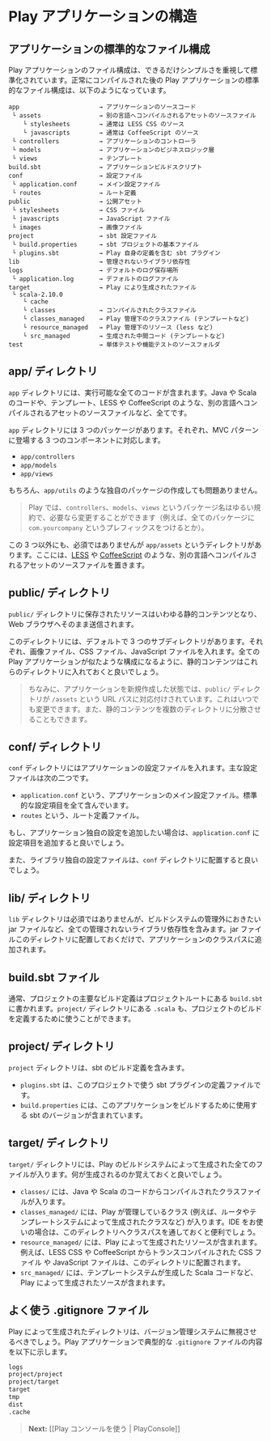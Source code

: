 <!-- translated -->
<!--
# Anatomy of a Play application
-->
# Play アプリケーションの構造

<!--
## The standard application layout
-->
## アプリケーションの標準的なファイル構成

<!--
The layout of a Play application is standardized to keep things as simple as possible. After a first successful compile, a standard Play application looks like this:
-->
Play アプリケーションのファイル構成は、できるだけシンプルさを重視して標準化されています。正常にコンパイルされた後の Play アプリケーションの標準的なファイル構成は、以下のようになっています。

<!-- ```
app                      → Application sources
 └ assets                → Compiled asset sources
    └ stylesheets        → Typically LESS CSS sources
    └ javascripts        → Typically CoffeeScript sources
 └ controllers           → Application controllers
 └ models                → Application business layer
 └ views                 → Templates
build.sbt                → Application build script
conf                     → Configurations files and other non-compiled resources (on classpath)
 └ application.conf      → Main configuration file
 └ routes                → Routes definition
public                   → Public assets
 └ stylesheets           → CSS files
 └ javascripts           → Javascript files
 └ images                → Image files
project                  → sbt configuration files
 └ build.properties      → Marker for sbt project
 └ plugins.sbt           → sbt plugins including the declaration for Play itself
lib                      → Unmanaged libraries dependencies
logs                     → Standard logs folder
 └ application.log       → Default log file
target                   → Generated stuff
 └ scala-2.10.0            
    └ cache              
    └ classes            → Compiled class files
    └ classes_managed    → Managed class files (templates, ...)
    └ resource_managed   → Managed resources (less, ...)
    └ src_managed        → Generated sources (templates, ...)
test                     → source folder for unit or functional tests
``` -->
```
app                      → アプリケーションのソースコード
 └ assets                → 別の言語へコンパイルされるアセットのソースファイル
    └ stylesheets        → 通常は LESS CSS のソース
    └ javascripts        → 通常は CoffeeScript のソース
 └ controllers           → アプリケーションのコントローラ
 └ models                → アプリケーションのビジネスロジック層
 └ views                 → テンプレート
build.sbt                → アプリケーションビルドスクリプト
conf                     → 設定ファイル
 └ application.conf      → メイン設定ファイル
 └ routes                → ルート定義
public                   → 公開アセット
 └ stylesheets           → CSS ファイル
 └ javascripts           → JavaScript ファイル
 └ images                → 画像ファイル
project                  → sbt 設定ファイル
 └ build.properties      → sbt プロジェクトの基本ファイル
 └ plugins.sbt           → Play 自身の定義を含む sbt プラグイン
lib                      → 管理されないライブラリ依存性
logs                     → デフォルトのログ保存場所
 └ application.log       → デフォルトのログファイル
target                   → Play により生成されたファイル
 └ scala-2.10.0              
    └ cache              
    └ classes            → コンパイルされたクラスファイル
    └ classes_managed    → Play 管理下のクラスファイル (テンプレートなど)
    └ resource_managed   → Play 管理下のリソース (less など)
    └ src_managed        → 生成された中間コード (テンプレートなど)
test                     → 単体テストや機能テストのソースフォルダ
```

<!--
## The app/ directory
-->
## app/ ディレクトリ

<!--
The `app` directory contains all executable artifacts: Java and Scala source code, templates and compiled assets’ sources.
-->
`app` ディレクトリには、実行可能な全てのコードが含まれます。Java や Scala のコードや、テンプレート、LESS や CoffeeScript のような、別の言語へコンパイルされるアセットのソースファイルなど、全てです。

<!--
There are three standard packages in the `app` directory, one for each component of the MVC architectural pattern: 
-->
`app` ディレクトリには 3 つのパッケージがあります。それぞれ、MVC パターンに登場する 3 つのコンポーネントに対応します。

- `app/controllers`
- `app/models`
- `app/views`

<!--
You can of course add your own packages, for example an `app/utils` package.
-->
もちろん、`app/utils` のような独自のパッケージの作成しても問題ありません。

<!--
> Note that in Play, the controllers, models and views package name conventions are now just that and can be changed if needed (such as prefixing everything with `com.yourcompany`).
-->
> Play では、`controllers`、`models`、`views` というパッケージ名はゆるい規約で、必要なら変更することができます（例えば、全てのパッケージに `com.yourcompany` というプレフィックスをつけるとか）。

<!--
There is also an optional directory called `app/assets` for compiled assets such as [LESS sources](http://lesscss.org/) and [CoffeeScript sources](http://jashkenas.github.com/coffee-script/).
-->
この 3 つ以外にも、必須ではありませんが `app/assets` というディレクトリがあります。ここには、[LESS](http://lesscss.org/) や [CoffeeScript](http://jashkenas.github.com/coffee-script/) のような、別の言語へコンパイルされるアセットのソースファイルを置きます。

<!--
## The public/ directory
-->
## public/ ディレクトリ

<!--
Resources stored in the `public` directory are static assets that are served directly by the Web server.
-->
`public/` ディレクトリに保存されたリソースはいわゆる静的コンテンツとなり、Web ブラウザへそのまま送信されます。

<!--
This directory is split into three standard sub-directories for images, CSS stylesheets and JavaScript files. You should organize your static assets like this to keep all Play applications consistent.
-->
このディレクトリには、デフォルトで 3 つのサブディレクトリがあります。それぞれ、画像ファイル、CSS ファイル、JavaScript ファイルを入れます。全ての Play アプリケーションが似たような構成になるように、静的コンテンツはこれらのディレクトリに入れておくと良いでしょう。

<!--
> In a newly-created application, the `/public` directory is mapped to the `/assets` URL path, but you can easily change that, or even use several directories for your static assets.
-->
> ちなみに、アプリケーションを新規作成した状態では、`public/` ディレクトリが `/assets` という URL パスに対応付けされています。これはいつでも変更できます。また、静的コンテンツを複数のディレクトリに分散させることもできます。

<!--
## The conf/ directory
-->
## conf/ ディレクトリ

<!--
The `conf` directory contains the application’s configuration files. There are two main configuration files:
-->
`conf` ディレクトリにはアプリケーションの設定ファイルを入れます。主な設定ファイルは次の二つです。

<!--
- `application.conf`, the main configuration file for the application, which contains standard configuration parameters
- `routes`, the routes definition file.
-->
- `application.conf` という、アプリケーションのメイン設定ファイル。標準的な設定項目を全て含んでいます。
- `routes` という、ルート定義ファイル。

<!--
If you need to add configuration options that are specific to your application, it’s a good idea to add more options to the `application.conf` file.
-->
もし、アプリケーション独自の設定を追加したい場合は、`application.conf` に設定項目を追加すると良いでしょう。

<!--
If a library needs a specific configuration file, try to file it under the `conf` directory.
-->
また、ライブラリ独自の設定ファイルは、`conf` ディレクトリに配置すると良いでしょう。

<!--
## The lib/ directory
-->
## lib/ ディレクトリ

<!--
The `lib` directory is optional and contains unmanaged library dependencies, ie. all JAR files you want to manually manage outside the build system. Just drop any JAR files here and they will be added to your application classpath.
-->
`lib` ディレクトリは必須ではありませんが、ビルドシステムの管理外におきたい jar ファイルなど、全ての管理されないライブラリ依存性を含みます。jar ファイルこのディレクトリに配置しておくだけで、アプリケーションのクラスパスに追加されます。

<!-- ## The build.sbt file -->
## build.sbt ファイル

<!-- Your project's main build declarations are generally found in `build.sbt` at the root of the project. `.scala` files in the `project/` directory can also be used to declare your project's build. -->
通常、プロジェクトの主要なビルド定義はプロジェクトルートにある `build.sbt` に書かれます。`project/` ディレクトリにある `.scala` も、プロジェクトのビルドを定義するために使うことができます。

<!--
## The project/ directory
-->
## project/ ディレクトリ

<!--
The `project` directory contains the sbt build definitions:
-->
`project` ディレクトリは、sbt のビルド定義を含みます。

<!--
- `plugins.sbt` defines sbt plugins used by this project
- `build.properties` contains the sbt version to use to build your app.
-->
- `plugins.sbt` は、このプロジェクトで使う sbt プラグインの定義ファイルです。
- `build.properties` には、このアプリケーションをビルドするために使用する sbt のバージョンが含まれています。

<!--
## The target/ directory
-->
## target/ ディレクトリ

<!--
The `target` directory contains everything generated by the build system. It can be useful to know what is generated here.
-->
`target/` ディレクトリには、Play のビルドシステムによって生成された全てのファイルが入ります。何が生成されるのか覚えておくと良いでしょう。

<!--
- `classes/` contains all compiled classes (from both Java and Scala sources).
- `classes_managed/` contains only the classes that are managed by the framework (such as the classes generated by the router or the template system). It can be useful to add this class folder as an external class folder in your IDE project.
- `resource_managed/` contains generated resources, typically compiled assets such as LESS CSS and CoffeeScript compilation results.
- `src_managed/` contains generated sources, such as the Scala sources generated by the template system.
-->
- `classes/` には、Java や Scala のコードからコンパイルされたクラスファイルが入ります。
- `classes_managed/` には、Play が管理しているクラス (例えば、ルータやテンプレートシステムによって生成されたクラスなど) が入ります。IDE をお使いの場合は、このディレクトリへクラスパスを通しておくと便利でしょう。
- `resource_managed/` には、Play によって生成されたリソースが含まれます。例えば、LESS CSS や CoffeeScript からトランスコンパイルされた CSS ファイル や JavaScript ファイルは、このディレクトリに配置されます。
- `src_managed/` には、テンプレートシステムが生成した Scala コードなど、Play によって生成されたソースが含まれます。

<!--
## Typical .gitignore file
-->
## よく使う .gitignore ファイル

<!--
Generated folders should be ignored by your version control system. Here is the typical `.gitignore` file for a Play application:
-->
Play によって生成されたディレクトリは、バージョン管理システムに無視させるべきでしょう。Play アプリケーションで典型的な `.gitignore` ファイルの内容を以下に示します。

```txt
logs
project/project
project/target
target
tmp
dist
.cache
```

<!--
> **Next:** [[Using the Play console | PlayConsole ]]
-->
> **Next:** [[Play コンソールを使う | PlayConsole]]